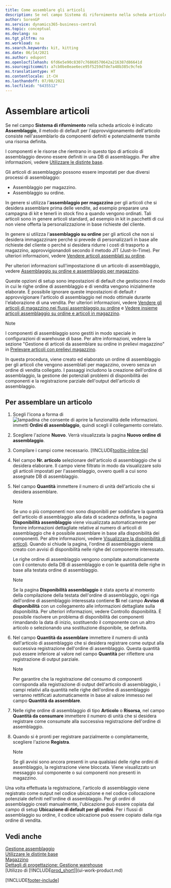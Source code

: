 ```yaml
---
title: Come assemblare gli articoli
description: Se nel campo Sistema di rifornimento nella scheda articolo è indicato Assemblaggio, il metodo predefinito per l'approvvigionamento dell'articolo consiste nell'assemblarlo da componenti definiti.
author: SorenGP
ms.service: dynamics365-business-central
ms.topic: conceptual
ms.devlang: na
ms.tgt_pltfrm: na
ms.workload: na
ms.search.keywords: kit, kitting
ms.date: 06/14/2021
ms.author: edupont
ms.openlocfilehash: 6fd6e5e90c8307c76868570642a216387d86641d
ms.sourcegitcommit: a7cb0be8eae6ece95f5259d7de7a48b385c9cfeb
ms.translationtype: HT
ms.contentlocale: it-CH
ms.lasthandoff: 07/08/2021
ms.locfileid: "6435512"
---
```

# <a name="assemble-items"></a>Assemblare articoli
Se nel campo **Sistema di rifornimento** nella scheda articolo è indicato **Assemblaggio**, il metodo di default per l'approvvigionamento dell'articolo consiste nell'assemblarlo da componenti definiti e potenzialmente tramite una risorsa definita.  

I componenti e le risorse che rientrano in questo tipo di articolo di assemblaggio devono essere definiti in una DB di assemblaggio. Per altre informazioni, vedere [Utilizzare le distinte base](inventory-how-work-BOMs.md).  

Gli articoli di assemblaggio possono essere impostati per due diversi processi di assemblaggio:  

-   Assemblaggio per magazzino.  
-   Assemblaggio su ordine.  

In genere si utilizza l'**assemblaggio per magazzino** per gli articoli che si desidera assemblare prima delle vendite, ad esempio preparare una campagna di kit e tenerli in stock fino a quando vengono ordinati. Tali articoli sono in genere articoli standard, ad esempio in kit in pacchetti di cui non viene offerta la personalizzazione in base richieste del cliente.  

In genere si utilizza l'**assemblaggio su ordine** per gli articoli che non si desidera immagazzinare perché si prevede di personalizzarli in base alle richieste del cliente o perché si desidera ridurre i costi di trasporto a magazzino, approvvigionandoli secondo il metodo JIT (Just-In-Time). Per ulteriori informazioni, vedere [Vendere articoli assemblati su ordine](assembly-how-to-sell-items-assembled-to-order.md).  

Per ulteriori informazioni sull'impostazione di un articolo di assemblaggio, vedere [Assemblaggio su ordine e assemblaggio per magazzino](assembly-assemble-to-order-or-assemble-to-stock.md).  

Queste opzioni di setup sono impostazioni di default che gestiscono il modo in cui le righe ordine di assemblaggio e di vendita vengono inizialmente elaborate. È possibile ignorare queste impostazioni di default r approvvigionare l'articolo di assemblaggio nel modo ottimale durante l'elaborazione di una vendita. Per ulteriori informazioni, vedere [Vendere gli articoli di magazzino nei flussi assemblaggio su ordine](assembly-how-to-sell-assemble-to-order-items-and-inventory-items-together.md) e [Vedere insieme articoli assemblaggio su ordine e articoli in magazzino](assembly-how-to-sell-assemble-to-order-items-and-inventory-items-together.md).

> [!NOTE]  
> I componenti di assemblaggio sono gestiti in modo speciale in configurazioni di warehouse di base. Per altre informazioni, vedere la sezione "Gestione di articoli da assemblare su ordine in prelievi magazzino" in [Prelevare articoli con prelievi magazzino](warehouse-how-to-pick-items-with-inventory-picks.md).   

In questa procedura, viene creato ed elaborato un ordine di assemblaggio per gli articoli che vengono assemblati per magazzino, ovvero senza un ordine di vendita collegato. I passaggi includono la creazione dell'ordine di assemblaggio, la gestione dei potenziali problemi di disponibilità dei componenti e la registrazione parziale dell'output dell'articolo di assemblaggio.

## <a name="to-assemble-an-item"></a>Per assemblare un articolo  
1.  Scegli l'icona a forma di ![lampadina che consente di aprire la funzionalità delle informazioni.](media/ui-search/search_small.png "Informazioni sull'operazione che si desidera eseguire") immetti **Ordini di assemblaggio**, quindi scegli il collegamento correlato.  
2.  Scegliere l'azione **Nuovo**. Verrà visualizzata la pagina **Nuovo ordine di assemblaggio**.  
3.  Compilare i campi come necessario. [!INCLUDE[tooltip-inline-tip](includes/tooltip-inline-tip_md.md)]
4.  Nel campo **Nr. articolo** selezionare dell'articolo di assemblaggio che si desidera elaborare. Il campo viene filtrato in modo da visualizzare solo gli articoli impostati per l'assemblaggio, ovvero quelli a cui sono assegnate DB di assemblaggio.  
5.  Nel campo **Quantità** immettere il numero di unità dell'articolo che si desidera assemblare.  

    > [!NOTE]  
    >  Se uno o più componenti non sono disponibili per soddisfare la quantità dell'articolo di assemblaggio alla data di scadenza definita, la pagina **Disponibilità assemblaggio** viene visualizzata automaticamente per fornire informazioni dettagliate relative al numero di articoli di assemblaggio che è possibile assemblare in base alla disponibilità dei componenti. Per altre informazioni, vedere [Visualizzare la disponibilità di articoli](inventory-how-availability-overview.md).  Quando si chiude la pagina, l'ordine di assemblaggio viene creato con avvisi di disponibilità nelle righe del componente interessato.  

    Le righe ordine di assemblaggio vengono compilate automaticamente con il contenuto della DB di assemblaggio e con le quantità delle righe in base alla testata ordine di assemblaggio.  

    > [!NOTE]  
    >  Se la pagina **Disponibilità assemblaggio** è stata aperta al momento della compilazione della testata dell'ordine di assemblaggio, ogni riga dell'ordine di assemblaggio interessata contiene **Sì** nel campo **Avviso di disponibilità** con un collegamento alle informazioni dettagliate sulla disponibilità. Per ulteriori informazioni, vedere Controllo disponibilità. È possibile risolvere un problema di disponibilità dei componenti rimandando la data di inizio, sostituendo il componente con un altro articolo o selezionando una sostituzione disponibile, se definita.  

6.  Nel campo **Quantità da assemblare** immettere il numero di unità dell'articolo di assemblaggio che si desidera registrare come output alla successiva registrazione dell'ordine di assemblaggio. Questa quantità può essere inferiore al valore nel campo **Quantità** per riflettere una registrazione di output parziale.  

    > [!NOTE]  
    >  Per garantire che la registrazione del consumo di componenti corrisponda alla registrazione di output dell'articolo di assemblaggio, i campi relativi alla quantità nelle righe dell'ordine di assemblaggio verranno rettificati automaticamente in base al valore immesso nel campo **Quantità da assemblare**.  
7.  Nelle righe ordine di assemblaggio di tipo **Articolo** o **Risorsa**, nel campo **Quantità da consumare** immettere il numero di unità che si desidera registrare come consumate alla successiva registrazione dell'ordine di assemblaggio.
8.  Quando si è pronti per registrare parzialmente o completamente, scegliere l'azione **Registra**.  

    > [!NOTE]  
    >  Se gli avvisi sono ancora presenti in una qualsiasi delle righe ordini di assemblaggio, la registrazione viene bloccata. Viene visualizzato un messaggio sul componente o sui componenti non presenti in magazzino.  

Una volta effettuata la registrazione, l'articolo di assemblaggio viene registrato come output nel codice ubicazione e nel codice collocazione potenziale definiti nell'ordine di assemblaggio. Per gli ordini di assemblaggio creati manualmente, l'ubicazione può essere copiata dal campo di setup **Ubicazione di default per gli ordini**. Per i flussi di assemblaggio su ordine, il codice ubicazione può essere copiato dalla riga ordine di vendita.  

## <a name="see-also"></a>Vedi anche
[Gestione assemblaggio](assembly-assemble-items.md)  
[Utilizzare le distinte base](inventory-how-work-BOMs.md)  
[Magazzino](inventory-manage-inventory.md)  
[Dettagli di progettazione: Gestione warehouse](design-details-warehouse-management.md)  
[Utilizzo di [!INCLUDE[prod_short](includes/prod_short.md)]](ui-work-product.md)


[!INCLUDE[footer-include](includes/footer-banner.md)]